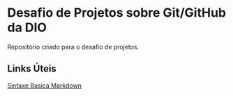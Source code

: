 # Desafio de Projetos sobre Git/GitHub da DIO
Repositório criado para o desafio de projetos.

## Links Úteis
[Sintaxe Basica Markdown](https://www.markdownguide.org/basic-syntax/)
